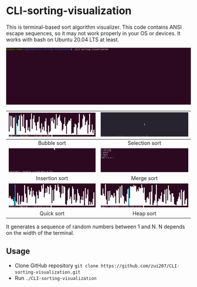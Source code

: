 # CLI-sorting-visualization
This is terminal-based sort algorithm visualizer. This code contains ANSI escape sequences, so it may not work properly in your OS or devices.
It works with bash on Ubuntu 20.04 LTS at least.

<p align="center">
  <img src="https://github.com/zui207/CLI-sorting-visualization/blob/main/demo/demo.gif")
</p>

|![bubble](https://github.com/zui207/CLI-sorting-visualization/blob/main/demo/bubble.gif)|![selection](https://github.com/zui207/CLI-sorting-visualization/blob/main/demo/selection.gif)|
|:-------------------------:|:-------------------------:|
|Bubble sort|Selection sort|
|![insertion](https://github.com/zui207/CLI-sorting-visualization/blob/main/demo/insertion.gif)|![merge](https://github.com/zui207/CLI-sorting-visualization/blob/main/demo/merge.gif)|
|Insertion sort|Merge sort|
|![quick](https://github.com/zui207/CLI-sorting-visualization/blob/main/demo/quick.gif)|![heap](https://github.com/zui207/CLI-sorting-visualization/blob/main/demo/heap.gif)|
|Quick sort|Heap sort|

 It generates a sequence of random numbers between 1 and N.
 N depends on the width of the terminal.
 

## Usage
- Clone GitHub repository `git clone https://github.com/zui207/CLI-sorting-visualization.git`
- Run `./CLI-sorting-visualization`
